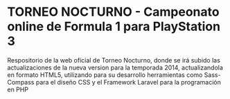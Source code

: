 TORNEO NOCTURNO - Campeonato online de Formula 1 para PlayStation 3
===================================================================

Respositorio de la web oficial de Torneo Nocturno, donde se irá subido las actualizaciones de la nueva version para 
la temporada 2014, actualizandola en formato HTML5, utilizando para su desarrollo herramientas como Sass-Compass 
para el diseño CSS y el Framework Laravel para la programación en PHP
